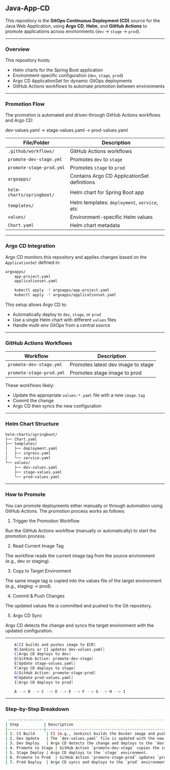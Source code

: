 ## Java-App-CD

This repository is the **GitOps Continuous Deployment (CD)** source for the Java Web Application, using **Argo CD**, **Helm**, and **GitHub Actions** to promote applications across environments (`dev` → `stage` → `prod`).

---

### Overview

This repository hosts:

- Helm charts for the Spring Boot application
- Environment-specific configuration (`dev`, `stage`, `prod`)
- Argo CD ApplicationSet for dynamic GitOps deployments
- GitHub Actions workflows to automate promotion between environments

---

### Promotion Flow

The promotion is automated and driven through GitHub Actions workflows and Argo CD:

dev-values.yaml → stage-values.yaml → prod-values.yaml


| File/Folder                     | Description                                  |
|--------------------------------|----------------------------------------------|
| `.github/workflows/`           | GitHub Actions workflows                     |
| `promote-dev-stage.yml`        | Promotes `dev` to `stage`                    |
| `promote-stage-prod.yml`       | Promotes `stage` to `prod`                   |
| `argoapps/`                    | Contains Argo CD ApplicationSet definitions  |
| `helm-charts/springboot/`      | Helm chart for Spring Boot app               |
| `templates/`                   | Helm templates: `deployment`, `service`, etc |
| `values/`                      | Environment-specific Helm values             |
| `Chart.yaml`                   | Helm chart metadata                          |

---

### Argo CD Integration

Argo CD monitors this repository and applies changes based on the `ApplicationSet` defined in:

```bash 
argoapps/
    app-project.yaml
    applicationset.yaml
```

```bash 
    kubectl apply -f argoapps/app-project.yaml 
    kubectl apply -f argoapps/applicationset.yaml
```

This setup allows Argo CD to:

- Automatically deploy to `dev`, `stage`, or `prod`
- Use a single Helm chart with different `values` files
- Handle multi-env GitOps from a central source

---

### GitHub Actions Workflows

| Workflow                     | Description                        |
|-----------------------------|------------------------------------|
| `promote-dev-stage.yml`     | Promotes latest dev image to stage |
| `promote-stage-prod.yml`    | Promotes stage image to prod       |

These workflows likely:
- Update the appropriate `values-*.yaml` file with a new `image.tag`
- Commit the change
- Argo CD then syncs the new configuration

---

### Helm Chart Structure

```bash
helm-charts/springboot/
├── Chart.yaml
├── templates/
│   ├── deployment.yaml
│   ├── ingress.yaml
│   └── service.yaml
└── values/
    ├── dev-values.yaml
    ├── stage-values.yaml
    └── prod-values.yaml
```

---
### How to Promote

You can promote deployments either manually or through automation using GitHub Actions. The promotion process works as follows:

1. Trigger the Promotion Workflow

Run the GitHub Actions workflow (manually or automatically) to start the promotion process.

2. Read Current Image Tag

The workflow reads the current image.tag from the source environment (e.g., dev or staging).

3. Copy to Target Environment

The same image tag is copied into the values file of the target environment (e.g., staging → prod).

4. Commit & Push Changes

The updated values file is committed and pushed to the Git repository.

5. Argo CD Sync

Argo CD detects the change and syncs the target environment with the updated configuration.

---
```bash 
    A[CI builds and pushes image to ECR]
    B[Jenkins or CI updates dev-values.yaml]
    C[Argo CD deploys to dev]
    D[GitHub Action: promote-dev-stage]
    E[Update stage-values.yaml]
    F[Argo CD deploys to stage]
    G[GitHub Action: promote-stage-prod]
    H[Update prod-values.yaml]
    I[Argo CD deploys to prod]

    A --> B --> C --> D --> E --> F --> G --> H --> I
```
---

### Step-by-Step Breakdown

```bash 
 ---------------- ---------------------------------------------------------------------------
| Step           | Description                                                               |
|----------------|---------------------------------------------------------------------------|
| 1. CI Build     | CI (e.g., Jenkins) builds the Docker image and pushes it to Amazon ECR.   |
| 2. Dev Update   | The `dev-values.yaml` file is updated with the new `image.tag`.           |
| 3. Dev Deploy   | Argo CD detects the change and deploys to the `dev` environment.          |
| 4. Promote to Stage | GitHub Action `promote-dev-stage` copies the image tag to `stage-values.yaml`. |
| 5. Stage Deploy | Argo CD deploys to the `stage` environment.                               |
| 6. Promote to Prod  | GitHub Action `promote-stage-prod` updates `prod-values.yaml`.            |
| 7. Prod Deploy  | Argo CD syncs and deploys to the `prod` environment.                      |

```

```